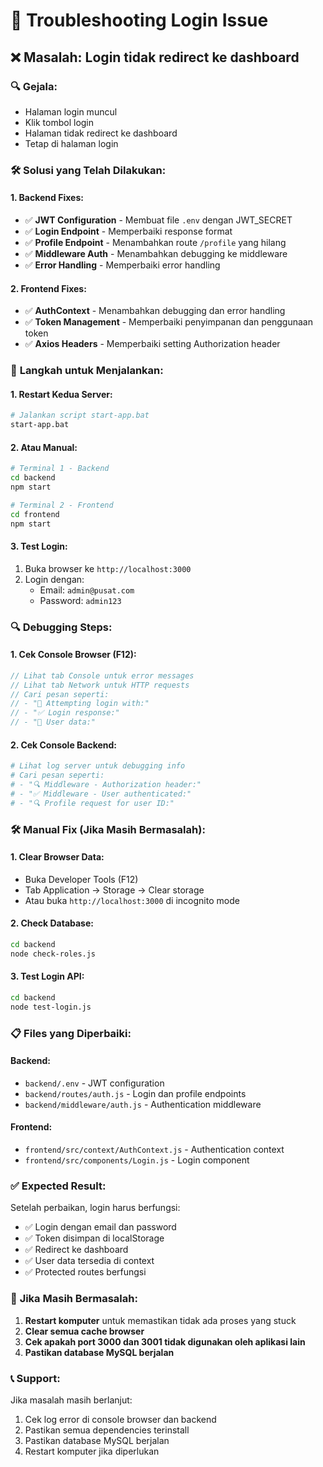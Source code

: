 # 🔧 Troubleshooting Login Issue

## ❌ Masalah: Login tidak redirect ke dashboard

### 🔍 **Gejala:**
- Halaman login muncul
- Klik tombol login
- Halaman tidak redirect ke dashboard
- Tetap di halaman login

### 🛠️ **Solusi yang Telah Dilakukan:**

#### **1. Backend Fixes:**
- ✅ **JWT Configuration** - Membuat file `.env` dengan JWT_SECRET
- ✅ **Login Endpoint** - Memperbaiki response format
- ✅ **Profile Endpoint** - Menambahkan route `/profile` yang hilang
- ✅ **Middleware Auth** - Menambahkan debugging ke middleware
- ✅ **Error Handling** - Memperbaiki error handling

#### **2. Frontend Fixes:**
- ✅ **AuthContext** - Menambahkan debugging dan error handling
- ✅ **Token Management** - Memperbaiki penyimpanan dan penggunaan token
- ✅ **Axios Headers** - Memperbaiki setting Authorization header

### 🚀 **Langkah untuk Menjalankan:**

#### **1. Restart Kedua Server:**
```bash
# Jalankan script start-app.bat
start-app.bat
```

#### **2. Atau Manual:**
```bash
# Terminal 1 - Backend
cd backend
npm start

# Terminal 2 - Frontend  
cd frontend
npm start
```

#### **3. Test Login:**
1. Buka browser ke `http://localhost:3000`
2. Login dengan:
   - Email: `admin@pusat.com`
   - Password: `admin123`

### 🔍 **Debugging Steps:**

#### **1. Cek Console Browser (F12):**
```javascript
// Lihat tab Console untuk error messages
// Lihat tab Network untuk HTTP requests
// Cari pesan seperti:
// - "🔐 Attempting login with:"
// - "✅ Login response:"
// - "👤 User data:"
```

#### **2. Cek Console Backend:**
```bash
# Lihat log server untuk debugging info
# Cari pesan seperti:
# - "🔍 Middleware - Authorization header:"
# - "✅ Middleware - User authenticated:"
# - "🔍 Profile request for user ID:"
```

### 🛠️ **Manual Fix (Jika Masih Bermasalah):**

#### **1. Clear Browser Data:**
- Buka Developer Tools (F12)
- Tab Application → Storage → Clear storage
- Atau buka `http://localhost:3000` di incognito mode

#### **2. Check Database:**
```bash
cd backend
node check-roles.js
```

#### **3. Test Login API:**
```bash
cd backend
node test-login.js
```

### 📋 **Files yang Diperbaiki:**

#### **Backend:**
- `backend/.env` - JWT configuration
- `backend/routes/auth.js` - Login dan profile endpoints
- `backend/middleware/auth.js` - Authentication middleware

#### **Frontend:**
- `frontend/src/context/AuthContext.js` - Authentication context
- `frontend/src/components/Login.js` - Login component

### ✅ **Expected Result:**

Setelah perbaikan, login harus berfungsi:
- ✅ Login dengan email dan password
- ✅ Token disimpan di localStorage
- ✅ Redirect ke dashboard
- ✅ User data tersedia di context
- ✅ Protected routes berfungsi

### 🚨 **Jika Masih Bermasalah:**

1. **Restart komputer** untuk memastikan tidak ada proses yang stuck
2. **Clear semua cache browser**
3. **Cek apakah port 3000 dan 3001 tidak digunakan oleh aplikasi lain**
4. **Pastikan database MySQL berjalan**

### 📞 **Support:**

Jika masalah masih berlanjut:
1. Cek log error di console browser dan backend
2. Pastikan semua dependencies terinstall
3. Pastikan database MySQL berjalan
4. Restart komputer jika diperlukan
